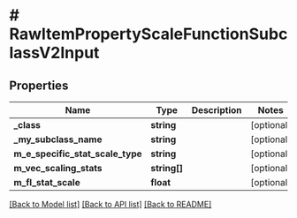 # # RawItemPropertyScaleFunctionSubclassV2Input

## Properties

Name | Type | Description | Notes
------------ | ------------- | ------------- | -------------
**_class** | **string** |  | [optional]
**_my_subclass_name** | **string** |  | [optional]
**m_e_specific_stat_scale_type** | **string** |  | [optional]
**m_vec_scaling_stats** | **string[]** |  | [optional]
**m_fl_stat_scale** | **float** |  | [optional]

[[Back to Model list]](../../README.md#models) [[Back to API list]](../../README.md#endpoints) [[Back to README]](../../README.md)
